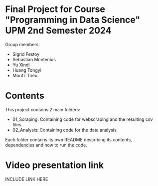 # Final Project for Course "Programming in Data Science" UPM 2nd Semester 2024
Group members:
 - Sigrid Festoy
 - Sebastian Montenius
 - Yu Xindi
 - Huang Tongyi
 - Moritz Trieu

# Contents

This project contains 2 main folders: 

 - 01_Scraping: Containing code for webscraping and the resulting csv files.
 - 02_Analysis: Containing code for the data analysis.

Each folder contains its own README describing its contents, dependencies and how to run the code. 

# Video presentation link

INCLUDE LINK HERE
